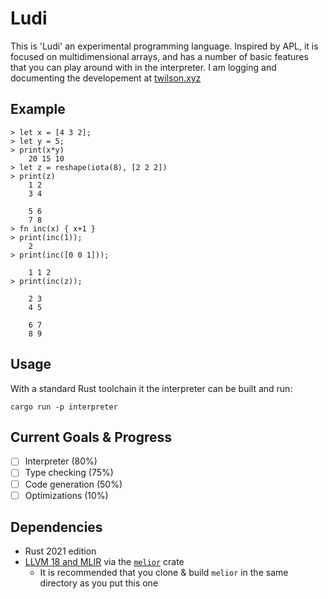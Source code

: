 # Ludi
This is 'Ludi' an experimental programming language. Inspired by APL, it is focused on multidimensional arrays, and has a number of basic features that you can play around with in the interpreter. I am logging and documenting the developement at [twilson.xyz](https://twilson.xyz/post) 

## Example
```
> let x = [4 3 2];
> let y = 5;
> print(x*y)
    20 15 10
> let z = reshape(iota(8), [2 2 2])
> print(z)
    1 2
    3 4

    5 6
    7 8
> fn inc(x) { x+1 }
> print(inc(1));
    2
> print(inc([0 0 1]));

    1 1 2
> print(inc(z));

    2 3
    4 5

    6 7
    8 9
```
## Usage
With a standard Rust toolchain it the interpreter can be built and run:
```
cargo run -p interpreter
```

## Current Goals & Progress
- [ ] Interpreter (80%)
- [ ] Type checking (75%)
- [ ] Code generation (50%)
- [ ] Optimizations (10%)

## Dependencies
- Rust 2021 edition
- [LLVM 18 and MLIR](https://llvm.org) via the [`melior`](https://github.com/raviqqe/melior) crate
    - It is recommended that you clone & build `melior` in the same directory as you put this one
